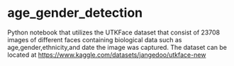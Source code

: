 # age_gender_detection
Python notebook that  utilizes the UTKFace dataset that consist of 23708 images of different faces containing biological data such as age,gender,ethnicity,and date the image was captured.
The dataset can be located at https://www.kaggle.com/datasets/jangedoo/utkface-new
